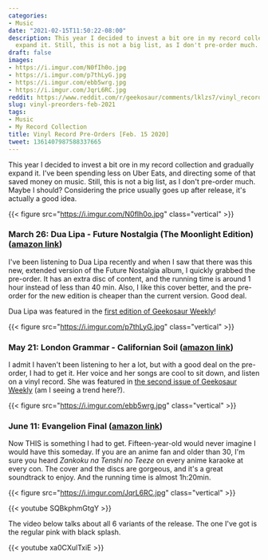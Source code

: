 ```yaml
---
categories:
- Music
date: "2021-02-15T11:50:22-08:00"
description: This year I decided to invest a bit ore in my record collection and gradually
  expand it. Still, this is not a big list, as I don't pre-order much.
draft: false
images:
- https://i.imgur.com/N0fIh0o.jpg
- https://i.imgur.com/p7thLyG.jpg
- https://i.imgur.com/ebb5wrg.jpg
- https://i.imgur.com/JqrL6RC.jpg
reddit: https://www.reddit.com/r/geekosaur/comments/lklzs7/vinyl_record_preorders_feb_15_2020/
slug: vinyl-preorders-feb-2021
tags:
- Music
- My Record Collection
title: Vinyl Record Pre-Orders [Feb. 15 2020]
tweet: 1361407987588337665
---
```


This year I decided to invest a bit ore in my record collection and gradually expand it. I've been spending less on Uber Eats, and directing some of that saved money on music. Still, this is not a big list, as I don't pre-order much. Maybe I should? Considering the price usually goes up after release, it's actually a good idea.

{{< figure src="https://i.imgur.com/N0fIh0o.jpg" class="vertical" >}}

<!--more-->

### March 26: Dua Lipa - Future Nostalgia (The Moonlight Edition) ([amazon link](https://amzn.to/3alGSI1))

I've been listening to Dua Lipa recently and when I saw that there was this new, extended version of the Future Nostalgia album, I quickly grabbed the pre-order. It has an extra disc of content, and the running time is around 1 hour instead of less than 40 min. Also, I like this cover better, and the pre-order for the new edition is cheaper than the current version. Good deal.

Dua Lipa was featured in the [first edition of Geekosaur Weekly](https://geekosaur.com/post/geekosaur_weekly_1/)!

{{< figure src="https://i.imgur.com/p7thLyG.jpg" class="vertical" >}}

### May 21: London Grammar - Californian Soil ([amazon link](https://amzn.to/2LSj1q6))

I admit I haven't been listening to her a lot, but with a good deal on the pre-order, I had to get it. Her voice and her songs are cool to sit down, and listen on a vinyl record. She was featured in [the second issue of Geekosaur Weekly](https://geekosaur.com/post/geekosaur-weekly-2/) (am I seeing a trend here?).

{{< figure src="https://i.imgur.com/ebb5wrg.jpg" class="vertical" >}}

### June 11: Evangelion Final ([amazon link](https://amzn.to/37fvBqM))

Now THIS is something I had to get. Fifteen-year-old would never imagine I would have this someday. If you are an anime fan and older than 30, I'm sure you heard *Zankoku na Tenshi no Teeze* on every anime karaoke at every con. The cover and the discs are gorgeous, and it's a great soundtrack to enjoy. And the running time is almost 1h:20min.

{{< figure src="https://i.imgur.com/JqrL6RC.jpg" class="vertical" >}}

{{< youtube SQBkphmGtgY >}}

The video below talks about all 6 variants of the release. The one I've got is the regular pink with black splash.

{{< youtube xa0CXulTxiE >}}
